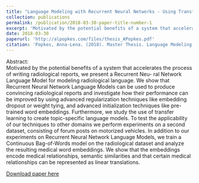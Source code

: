 ```yaml
---
title: "Language Modeling with Recurrent Neural Networks - Using Transfer Learning to Perform Radiological Sentence Completion"
collection: publications
permalink: /publication/2018-03-30-paper-title-number-1
excerpt: 'Motivated by the potential benefits of a system that accelerates the process of writing radiological reports, we present a Recurrent Neural Network Language Model for modeling radiological language.  We show that Recurrent Neural Network Language Models can be used to produce convincing radiological reports and investigate how their performance can be improved by using advanced regularization techniques like embedding dropout or weight tying, and advanced initialization techniques like pre-trained word embeddings. Furthermore, we study the use of transfer learning to create topic-specific language models. To test the applicability of our techniques to other domains we perform experiments on a second dataset, consisting of forum posts on motorized vehicles. In addition to our experiments on Recurrent Neural Network Language Models, we train a Continuous Bag-of-Words model on the radiological dataset and analyze the resulting medical word embeddings. We show that the embeddings encode medical relationships, semantic similarities and that certain medical relationships can be represented as linear translations.'
date: 2018-03-30
paperurl: 'http://alpopkes.com/files/thesis_APopkes.pdf'
citation: 'Popkes, Anna-Lena. (2018). Master Thesis. Language Modeling with Recurrent Neural Networks - Using Transfer Learning to Perform Radiological Sentence Completion.'
---
```


Abstract:   
Motivated by the potential benefits of a system that accelerates the process of writing radiological reports, we present a Recurrent Neu- ral Network Language Model for modeling radiological language. We show that Recurrent Neural Network Language Models can be used to produce convincing radiological reports and investigate how their performance can be improved by using advanced regularization techniques like embedding dropout or weight tying, and advanced initialization techniques like pre-trained word embeddings. Furthermore, we study the use of transfer learning to create topic-specific language models. To test the applicability of our techniques to other domains we perform experiments on a second dataset, consisting of forum posts on motorized vehicles. In addition to our experiments on Recurrent Neural Network Language Models, we train a Continuous Bag-of-Words model on the radiological dataset and analyze the resulting medical word embeddings. We show that the embeddings encode medical relationships, semantic similarities and that certain medical relationships can be represented as linear translations.  

[Download paper here](http://alpopkes.com/files/thesis_APopkes.pdf)

<!-- Recommended citation: Your Name, You. (2009). "Paper Title Number 1." <i>Journal 1</i>. 1(1). -->
